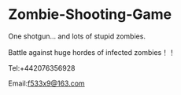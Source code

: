 # Zombie-Shooting-Game

One shotgun... and lots of stupid zombies.

Battle against huge hordes of infected zombies！！

Tel:+442076356928

Email:f533x9@163.com
